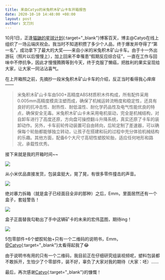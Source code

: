 ```yaml
---
title: 来自Catyo的米兔积木矿山卡车开箱报告
date: 2020-10-10 14:48:00 +08:00
layout: post
author: 文刀刘
---
```


10月1日，正逢[猫鼬的星球计划](https://blog.catyo.cn/){:target="_blank"}博客百天，博主@Catyo在线上组织了一场云端庆祝会。我当时不知道积攒了多少个人品，终于爆发并夺得了“第一名”，成功拿下了最大的大奖——来自小米的米兔积木矿山卡车。由于十一外出游玩（照片以后慢慢上），加上回来不幸罹患“假期反应综合征”，一直在工作与回味中不停抗争，因此才慢慢腾腾等到今天，终于克服了懒癌，把胜利的果实呈现给大家，让大家一同沾沾喜气。

在上开箱照之前，先摘抄一段米兔积木矿山卡车的介绍，反正当时看得我心痒痒——

>米兔积木矿山卡车由500+高精度ABS材质积木件构成，所有配件采用0.005mm高精度模具注塑而成，确保了机械运转流畅度和稳定性，还具有良好的抗冲击性、耐热性、耐低温性、耐化学药品性及电气性能优良的特点，确保安全无毒。米兔积木矿山卡未采用电机驱动，完全是机械结构，对自卸车进行了高度还原，方向盘可操控翻斗升降系统，真实还原了卡车的装卸动作。另外，卡车前轮传动装置可自由转向，后轮定制了差速器，可以确保每个轮胎都能够独立转动，让孩子在搭建和玩的过程中充分体验机械结构的乐趣。其他方面，配备6个大尺寸高韧性塑胶轮胎，适应任何地形和路况，承载性优秀。

接下来就是我的开箱时间~~

![](https://db3.obs.cn-east-4.myhuaweicloud.com/album/20201010-1.jpg)

从小米优品直接发货，包装盒挺大，晃了晃，有很多零件撞击的声音。

![](https://db3.obs.cn-east-4.myhuaweicloud.com/album/20201010-2.jpg)

绝对暴力拆箱（就是盒子已经面目全非的那种）之后，Emm，里面居然还有一个盒子，套娃警告！

![](https://db3.obs.cn-east-4.myhuaweicloud.com/album/20201010-3.jpg)

盒子正面替我勾勒出了手中这辆矿卡的未来的宏伟蓝图，期待ing！

![](https://db3.obs.cn-east-4.myhuaweicloud.com/album/20201010-4.jpg)

5包零部件+6个塑胶轮胎+只有一个二维码的说明书，Emm，[@Catyo](https://blog.catyo.cn/){:target="_blank"}太看得起我了😂

由于说明书有用的只有一个二维码，我目前正在仔细研究组装视频呢，塑料包装都不敢拆开，生怕少了个零部件，装不好，辜负了大家对我的期待（大家：呸）……

最后，再次感谢[Catyo](https://blog.catyo.cn/){:target="_blank"}的慷慨！